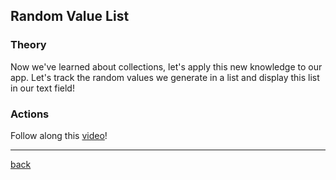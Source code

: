 ## Random Value List

### Theory

Now we've learned about collections, let's apply this new knowledge to our app. Let's track the random values we generate in a list and display this list in our text field!

### Actions

Follow along this [video](https://www.youtube.com/watch?v=K8cOTbX4qKM)!

---

[back](../README.md)